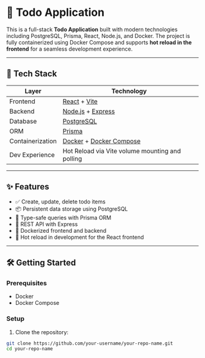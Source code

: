 # 📝 Todo Application

This is a full-stack **Todo Application** built with modern technologies including PostgreSQL, Prisma, React, Node.js, and Docker. The project is fully containerized using Docker Compose and supports **hot reload in the frontend** for a seamless development experience.

---

## 🚀 Tech Stack

| Layer        | Technology            |
|--------------|------------------------|
| Frontend     | [React](https://reactjs.org/) + [Vite](https://vitejs.dev/) |
| Backend      | [Node.js](https://nodejs.org/) + [Express](https://expressjs.com/) |
| Database     | [PostgreSQL](https://www.postgresql.org/) |
| ORM          | [Prisma](https://www.prisma.io/) |
| Containerization | [Docker](https://www.docker.com/) + [Docker Compose](https://docs.docker.com/compose/) |
| Dev Experience | Hot Reload via Vite volume mounting and polling |

---

## ✨ Features

- ✅ Create, update, delete todo items
- 📦 Persistent data storage using PostgreSQL
- 🧠 Type-safe queries with Prisma ORM
- 📡 REST API with Express
- 🐳 Dockerized frontend and backend
- 🔁 Hot reload in development for the React frontend

---

## 🛠️ Getting Started

### Prerequisites

- Docker
- Docker Compose

### Setup

1. Clone the repository:

```bash
git clone https://github.com/your-username/your-repo-name.git
cd your-repo-name
